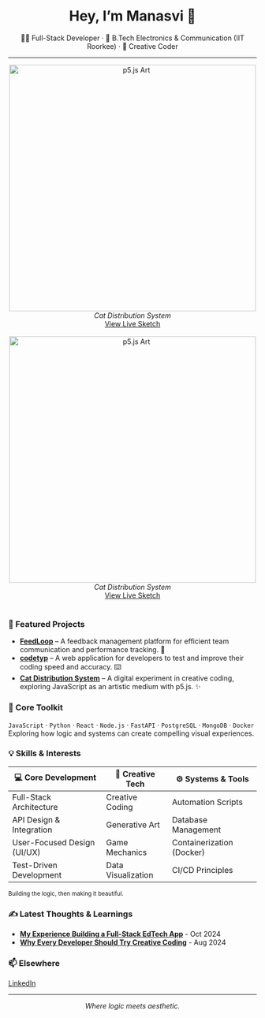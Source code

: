 <h1 align="center">Hey, I’m Manasvi 👋</h1>
<p align="center">
 👩‍💻 Full-Stack Developer · 🏫 B.Tech Electronics & Communication (IIT Roorkee) · 🎨 Creative Coder 
</p>

---

<div align="center">
  <img src="https://github.com/user-attachments/assets/78a63cc6-5da0-40a8-b72a-941c6239dbd3" width="500" alt="p5.js Art"/>
  <br>
  <em>Cat Distribution System</em><br>
  <a href="https://editor.p5js.org/manasvihow/sketches/TnI2BDD1Z" target="_blank">View Live Sketch</a>
  <br>
  <br style="margin-bottom: 10px;">
</div>

<div align="center">
  <img src="https://github.com/user-attachments/assets/167dc531-24c2-4f9f-984a-d55427343488" width="500" alt="p5.js Art"/>
  <br>
  <em>Cat Distribution System</em><br>
  <a href="https://editor.p5js.org/manasvihow/sketches/TnI2BDD1Z" target="_blank">View Live Sketch</a>
  <br>
  <br style="margin-bottom: 10px;">
</div>

### 🚀 Featured Projects
- **[FeedLoop](https://github.com/manasvihow/Feedback-Management-System)** – A feedback management platform for efficient team communication and performance tracking. 🔄
- **[codetyp](https://github.com/manasvihow/codetyp)** – A web application for developers to test and improve their coding speed and accuracy. ⌨️
- **[Cat Distribution System](https://editor.p5js.org/manasvihow/sketches/TnI2BDD1Z)** – A digital experiment in creative coding, exploring JavaScript as an artistic medium with p5.js. ✨

### 🧰 Core Toolkit
`JavaScript` · `Python` · `React` · `Node.js` · `FastAPI` · `PostgreSQL` · `MongoDB` · `Docker`
<br>
Exploring how logic and systems can create compelling visual experiences.

### 💡 Skills & Interests
| 💻 Core Development | 🎨 Creative Tech | ⚙️ Systems & Tools |
|-------------------------|--------------------|------------------------|
| Full-Stack Architecture | Creative Coding | Automation Scripts |
| API Design & Integration | Generative Art | Database Management |
| User-Focused Design (UI/UX) | Game Mechanics | Containerization (Docker) |
| Test-Driven Development | Data Visualization | CI/CD Principles |

<sub>Building the logic, then making it beautiful.</sub>

### ✍️ Latest Thoughts & Learnings
- **[My Experience Building a Full-Stack EdTech App](link-to-your-article)** - Oct 2024
- **[Why Every Developer Should Try Creative Coding](link-to-your-article)** - Aug 2024
### 📫 Elsewhere
[LinkedIn](https://linkedin.com/in/manasvi-bathula)

---

<p align="center"><em>Where logic meets aesthetic.</em></p>
